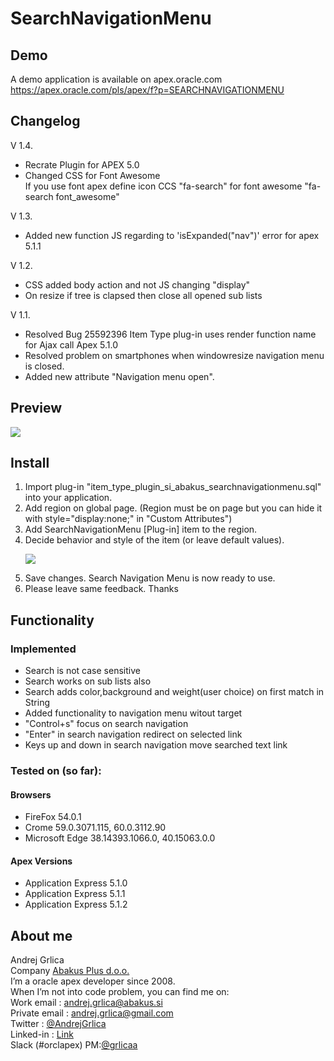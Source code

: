 # SearchNavigationMenu

## Demo
A demo application is available on apex.oracle.com<br/>
https://apex.oracle.com/pls/apex/f?p=SEARCHNAVIGATIONMENU

## Changelog
V 1.4.
<ul>
<li>Recrate Plugin for APEX 5.0</li>
<li>Changed CSS for Font Awesome <br/> 
If you use font apex define icon CCS "fa-search" for font awesome "fa-search font_awesome"</li>
</ul>
V 1.3.
<ul>
<li>Added new function JS regarding to 'isExpanded("nav")' error for apex 5.1.1</li>
</ul>
V 1.2.
<ul>
<li>CSS added body action and not JS changing "display"</li>
<li>On resize if tree is clapsed then close all opened sub lists</li>
</ul>
V 1.1. 
<ul>
<li>Resolved Bug 25592396 Item Type plug-in uses render function name for Ajax call Apex 5.1.0</li>
<li>Resolved problem on smartphones when windowresize navigation menu is closed.</li>
<li>Added new attribute "Navigation menu open". </li>
</ul>

## Preview
![](https://raw.githubusercontent.com/grlicaa/SearchNavigationMenu/master/docs/Preview.gif)

## Install
<ol>
<li>Import plug-in "item_type_plugin_si_abakus_searchnavigationmenu.sql" into your application.</li>
<li>Add region on global page.
(Region must be on page but you can hide it with style="display:none;" in "Custom Attributes")</li>
<li>Add SearchNavigationMenu [Plug-in] item to the region.</li>
<li>Decide behavior and style of the item (or leave default values).

![ ](https://raw.githubusercontent.com/grlicaa/SearchNavigationMenu/master/docs/Settings.png)
</li>
<li>Save changes. Search Navigation Menu is now ready to use.</li>
<li>Please leave same feedback. Thanks</li>
</ol>


## Functionality

### Implemented
<ul>
<li>Search is not case sensitive</li>
<li>Search works on sub lists also</li>
<li>Search adds color,background and weight(user choice) on first match in String</li>
<li>Added functionality to navigation menu witout target</li>
<li>"Control+s" focus on search navigation</li>
<li>"Enter" in search navigation redirect on selected link</li>
<li>Keys up and down in search navigation move searched text link</li>
</ul>

### Tested on (so far):

#### Browsers
<ul>
<li>FireFox 54.0.1</li>
<li>Crome 59.0.3071.115, 60.0.3112.90</li>
<li>Microsoft Edge 38.14393.1066.0, 40.15063.0.0</li>
</ul>

#### Apex Versions
<ul>
<li>Application Express 5.1.0</li>
<li>Application Express 5.1.1</li>
<li>Application Express 5.1.2</li>
</ul>

## About me
Andrej Grlica<br/>
Company [Abakus Plus d.o.o.](http://abakus.si/en/home)<br/>
I’m a oracle apex developer since 2008.<br/>
When I’m not into code problem, you can find me on:<br/>
Work email : [andrej.grlica@abakus.si](mailto:andrej.grlica@abakus.si)<br/>
Private email : [andrej.grlica@gmail.com](mailto:andrej.grlica@gmail.com)<br/>
Twitter : [@AndrejGrlica](https://twitter.com/AndrejGrlica)<br/>
Linked-in : [Link](https://www.linkedin.com/in/andrej-grlica-303998a4/)<br/>
Slack (#orclapex) PM:[@grlicaa](https://orclapex.slack.com/messages/@grlicaa/)
